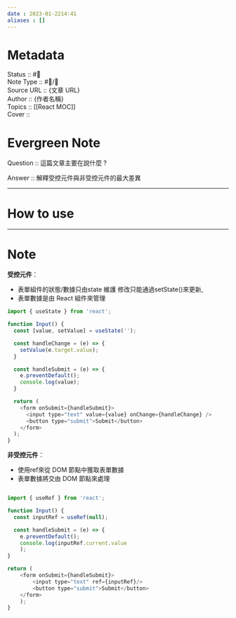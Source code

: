 ```yaml
---
date : 2023-01-2214:41
aliases : []
---
```

# Metadata
Status :: #🌱 <br>
Note Type :: #📨/📝 <br>
Source URL :: {文章 URL} <br>
Author :: {作者名稱} <br>
Topics :: [[React MOC]]<br>
Cover ::

# Evergreen Note

Question :: 這篇文章主要在說什麼 ?

Answer :: 解釋受控元件與非受控元件的最大差異

---

# How to use

---

# Note
**受控元件**：
- 表單組件的狀態/數據只由state 維護 修改只能通過setState()來更新,
- 表單數據是由 React 組件來管理
```javascript
import { useState } from 'react';

function Input() {
  const [value, setValue] = useState('');

  const handleChange = (e) => {
    setValue(e.target.value);
  }

  const handleSubmit = (e) => {
    e.preventDefault();
    console.log(value);
  }

  return (
    <form onSubmit={handleSubmit}>
      <input type="text" value={value} onChange={handleChange} />
      <button type="submit">Submit</button>
    </form>
  );
}

```

**非受控元件**：
- 使用ref來從 DOM 節點中獲取表單數據
- 表單數據將交由 DOM 節點來處理
```javascript

import { useRef } from 'react';

function Input() {
  const inputRef = useRef(null);

  const handleSubmit = (e) => {
    e.preventDefault();
    console.log(inputRef.current.value
	); 
}

return ( 
	<form onSubmit={handleSubmit}> 
		<input type="text" ref={inputRef}/> 
		<button type="submit">Submit</button> 
	</form> 
	); 
}
```